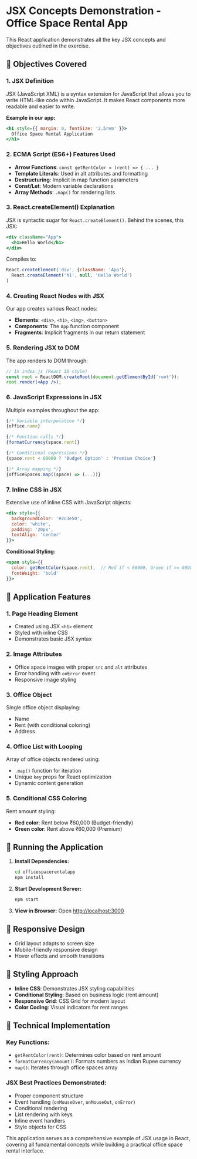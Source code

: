 # JSX Concepts Demonstration - Office Space Rental App

This React application demonstrates all the key JSX concepts and objectives outlined in the exercise.

## 🎯 Objectives Covered

### 1. **JSX Definition**
JSX (JavaScript XML) is a syntax extension for JavaScript that allows you to write HTML-like code within JavaScript. It makes React components more readable and easier to write.

**Example in our app:**
```jsx
<h1 style={{ margin: 0, fontSize: '2.5rem' }}>
  Office Space Rental Application
</h1>
```

### 2. **ECMA Script (ES6+) Features Used**
- **Arrow Functions**: `const getRentColor = (rent) => { ... }`
- **Template Literals**: Used in alt attributes and formatting
- **Destructuring**: Implicit in map function parameters
- **Const/Let**: Modern variable declarations
- **Array Methods**: `.map()` for rendering lists

### 3. **React.createElement() Explanation**
JSX is syntactic sugar for `React.createElement()`. Behind the scenes, this JSX:
```jsx
<div className="App">
  <h1>Hello World</h1>
</div>
```
Compiles to:
```javascript
React.createElement('div', {className: 'App'}, 
  React.createElement('h1', null, 'Hello World')
)
```

### 4. **Creating React Nodes with JSX**
Our app creates various React nodes:
- **Elements**: `<div>`, `<h1>`, `<img>`, `<button>`
- **Components**: The `App` function component
- **Fragments**: Implicit fragments in our return statement

### 5. **Rendering JSX to DOM**
The app renders to DOM through:
```jsx
// In index.js (React 18 style)
const root = ReactDOM.createRoot(document.getElementById('root'));
root.render(<App />);
```

### 6. **JavaScript Expressions in JSX**
Multiple examples throughout the app:
```jsx
{/* Variable interpolation */}
{office.name}

{/* Function calls */}
{formatCurrency(space.rent)}

{/* Conditional expressions */}
{space.rent < 60000 ? 'Budget Option' : 'Premium Choice'}

{/* Array mapping */}
{officeSpaces.map((space) => (...))}
```

### 7. **Inline CSS in JSX**
Extensive use of inline CSS with JavaScript objects:
```jsx
<div style={{
  backgroundColor: '#2c3e50',
  color: 'white',
  padding: '20px',
  textAlign: 'center'
}}>
```

**Conditional Styling:**
```jsx
<span style={{ 
  color: getRentColor(space.rent),  // Red if < 60000, Green if >= 60000
  fontWeight: 'bold'
}}>
```

## 🏢 Application Features

### 1. **Page Heading Element**
- Created using JSX `<h1>` element
- Styled with inline CSS
- Demonstrates basic JSX syntax

### 2. **Image Attributes**
- Office space images with proper `src` and `alt` attributes
- Error handling with `onError` event
- Responsive image styling

### 3. **Office Object**
Single office object displaying:
- Name
- Rent (with conditional coloring)
- Address

### 4. **Office List with Looping**
Array of office objects rendered using:
- `.map()` function for iteration
- Unique `key` props for React optimization
- Dynamic content generation

### 5. **Conditional CSS Coloring**
Rent amount styling:
- **Red color**: Rent below ₹60,000 (Budget-friendly)
- **Green color**: Rent above ₹60,000 (Premium)

## 🚀 Running the Application

1. **Install Dependencies:**
   ```bash
   cd officespacerentalapp
   npm install
   ```

2. **Start Development Server:**
   ```bash
   npm start
   ```

3. **View in Browser:**
   Open [http://localhost:3000](http://localhost:3000)

## 📱 Responsive Design
- Grid layout adapts to screen size
- Mobile-friendly responsive design
- Hover effects and smooth transitions

## 🎨 Styling Approach
- **Inline CSS**: Demonstrates JSX styling capabilities
- **Conditional Styling**: Based on business logic (rent amount)
- **Responsive Grid**: CSS Grid for modern layout
- **Color Coding**: Visual indicators for rent ranges

## 🔧 Technical Implementation

### Key Functions:
- `getRentColor(rent)`: Determines color based on rent amount
- `formatCurrency(amount)`: Formats numbers as Indian Rupee currency
- `map()`: Iterates through office spaces array

### JSX Best Practices Demonstrated:
- Proper component structure
- Event handling (`onMouseOver`, `onMouseOut`, `onError`)
- Conditional rendering
- List rendering with keys
- Inline event handlers
- Style objects for CSS

This application serves as a comprehensive example of JSX usage in React, covering all fundamental concepts while building a practical office space rental interface.
